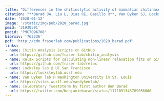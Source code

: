 ```yaml
---
title: "Differences in the chitinolytic activity of mammalian chitinases on soluble and insoluble substrates."
citation: "**Barad BA, Liu L, Diaz RE, Basillo R**, Van Dyken SJ, Locksley RM, **Fraser JS**. *Protein Science*. 2020."
date: '2020-01-12'
image: '/static/img/pub/2020_barad.jpg'
pmid: '31930591'
pmcid: 'PMC7096708'
biorxiv: '762336'
pdf: 'http://cdn.fraserlab.com/publications/2020_barad.pdf'
links:
- name: Chitin Analysis Scripts on GitHub
  url: https://github.com/fraser-lab/chitin_analysis
- name: Relax Scripts for calculating non-linear relaxation fits on GitHub
  url: https://github.com/fraser-lab/relax
- name: Locksley lab @ UC San Francisco
  url: https://locksleylab.ucsf.edu
- name: Van Dyken lab @ Washington University in St. Louis
  url: https://sites.wustl.edu/vandykenlab/
- name: Celebratory Tweetstorm by first author Ben Barad
  url: https://twitter.com/benjaminbarad/status/1171091343789056000
---
```

